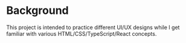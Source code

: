 # Background

This project is intended to practice different UI/UX designs while I get familiar with various HTML/CSS/TypeScript/React concepts.
